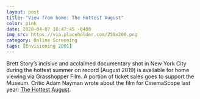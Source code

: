 ```yaml
---
layout: post
title: "View from home: The Hottest August"
color: pink
date: 2020-04-07 16:47:45 -0400
img_src: https://via.placeholder.com/250x200.png
category: Online Screening
tags: [Envisioning 2001]
---
```


Brett Story’s incisive and acclaimed documentary shot in New York City during the hottest summer on record (August 2019) is available for home viewing via Grasshopper Film. A portion of ticket sales goes to support the Museum. Critic Adam Nayman wrote about the film for CinemaScope last year: [The Hottest August](https://grasshopperfilm.vhx.tv/checkout/momi-presents-the-hottest-august/purchase).
